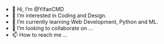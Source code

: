 - 👋 Hi, I’m @YifanCMD
- 👀 I’m interested in Coding and Design.
- 🌱 I’m currently learning Web Development, Python and ML.
- 💞️ I’m looking to collaborate on ...
- 📫 How to reach me ...

<!---
YifanCMD/YifanCMD is a ✨ special ✨ repository because its `README.md` (this file) appears on your GitHub profile.
You can click the Preview link to take a look at your changes.
--->
